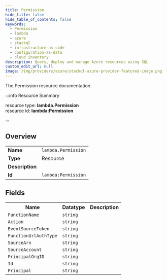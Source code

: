 ```yaml
---
title: Permission
hide_title: false
hide_table_of_contents: false
keywords:
  - Permission
  - lambda
  - azure
  - stackql
  - infrastructure-as-code
  - configuration-as-data
  - cloud inventory
description: Query, deploy and manage Azure resources using SQL
custom_edit_url: null
image: /img/providers/azure/stackql-azure-provider-featured-image.png
---
```

The Permission resource documentation.

:::info Resource Summary

<div class="row">
<div class="providerDocColumn">
<span>resource type:&nbsp;<b>lambda.Permission</b></span><br />
<span>resource id:&nbsp;<b>lambda:Permission</b></span><br />
</div>
</div>

:::

## Overview
<table><tbody>
<tr><td><b>Name</b></td><td><code>lambda.Permission</code></td></tr>
<tr><td><b>Type</b></td><td>Resource</td></tr>
<tr><td><b>Description</b></td><td></td></tr>
<tr><td><b>Id</b></td><td><code>lambda:Permission</code></td></tr>
</tbody></table>

## Fields
<table><tbody>
<tr><th>Name</th><th>Datatype</th><th>Description</th></tr>
<tr><td><code>FunctionName</code></td><td><code>string</code></td><td></td></tr><tr><td><code>Action</code></td><td><code>string</code></td><td></td></tr><tr><td><code>EventSourceToken</code></td><td><code>string</code></td><td></td></tr><tr><td><code>FunctionUrlAuthType</code></td><td><code>string</code></td><td></td></tr><tr><td><code>SourceArn</code></td><td><code>string</code></td><td></td></tr><tr><td><code>SourceAccount</code></td><td><code>string</code></td><td></td></tr><tr><td><code>PrincipalOrgID</code></td><td><code>string</code></td><td></td></tr><tr><td><code>Id</code></td><td><code>string</code></td><td></td></tr><tr><td><code>Principal</code></td><td><code>string</code></td><td></td></tr>
</tbody></table>